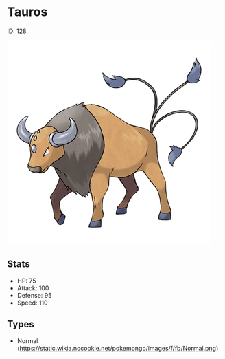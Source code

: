 # Tauros


ID: 128

![](https://raw.githubusercontent.com/PokeAPI/sprites/master/sprites/pokemon/other/official-artwork/128.png "Tauros")

## Stats


 - HP: 75
 - Attack: 100
 - Defense: 95
 - Speed: 110

## Types


 - Normal (https://static.wikia.nocookie.net/pokemongo/images/f/fb/Normal.png)
